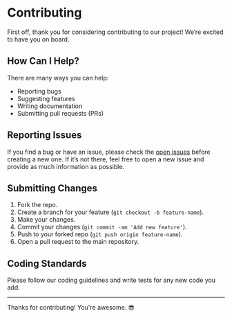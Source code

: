 # Contributing

First off, thank you for considering contributing to our project! We’re excited to have you on board.

## How Can I Help?

There are many ways you can help:

- Reporting bugs
- Suggesting features
- Writing documentation
- Submitting pull requests (PRs)

## Reporting Issues

If you find a bug or have an issue, please check the [open issues](https://github.com/subhamay-bhattacharyya-gha/0306-vpc-tf/issues) before creating a new one. If it’s not there, feel free to open a new issue and provide as much information as possible.

## Submitting Changes

1. Fork the repo.
2. Create a branch for your feature (`git checkout -b feature-name`).
3. Make your changes.
4. Commit your changes (`git commit -am 'Add new feature'`).
5. Push to your forked repo (`git push origin feature-name`).
6. Open a pull request to the main repository.

## Coding Standards

Please follow our coding guidelines and write tests for any new code you add.

---

Thanks for contributing! You're awesome. 😎